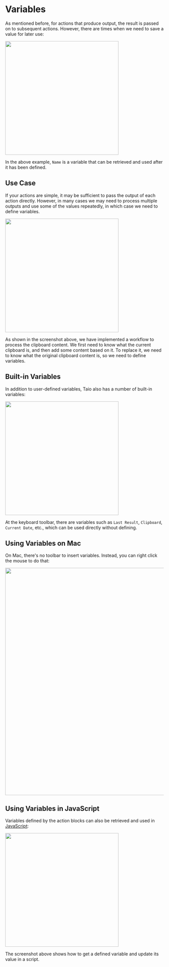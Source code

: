 # Variables

As mentioned before, for actions that produce output, the result is passed on to subsequent actions. However, there are times when we need to save a value for later use:

<img src="../actions/assets/IMG_4.png" width="360" />

In the above example, `Name` is a variable that can be retrieved and used after it has been defined.

## Use Case

If your actions are simple, it may be sufficient to pass the output of each action directly. However, in many cases we may need to process multiple outputs and use some of the values repeatedly, in which case we need to define variables.

<img src="../actions/assets/IMG_6.png" width="360" />

As shown in the screenshot above, we have implemented a workflow to process the clipboard content. We first need to know what the current clipboard is, and then add some content based on it. To replace it, we need to know what the original clipboard content is, so we need to define variables.

## Built-in Variables

In addition to user-defined variables, Taio also has a number of built-in variables:

<img src="../actions/assets/IMG_5.png" width="360" />

At the keyboard toolbar, there are variables such as `Last Result`, `Clipboard`, `Current Date`, etc., which can be used directly without defining.

## Using Variables on Mac

On Mac, there's no toolbar to insert variables. Instead, you can right click the mouse to do that:

<img src="../actions/assets/IMG_8.png" width="720" />

## Using Variables in JavaScript

Variables defined by the action blocks can also be retrieved and used in [JavaScript](actions/scripting.md):

<img src="../actions/assets/IMG_7.png" width="360" />

The screenshot above shows how to get a defined variable and update its value in a script.